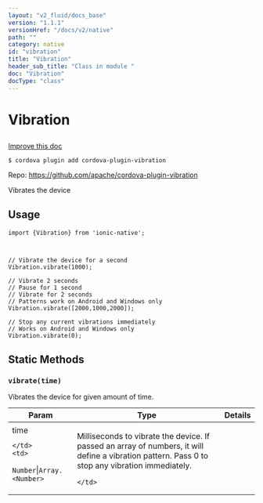 ```yaml
---
layout: "v2_fluid/docs_base"
version: "1.1.1"
versionHref: "/docs/v2/native"
path: ""
category: native
id: "vibration"
title: "Vibration"
header_sub_title: "Class in module "
doc: "Vibration"
docType: "class"
---
```









<h1 class="api-title">

  
  Vibration
  

  

  

</h1>

<a class="improve-v2-docs" href='http://github.com/driftyco/ionic-native/edit/master/src/plugins/vibration.ts#L0'>
  Improve this doc
</a>





<!-- decorators -->


<pre><code>$ cordova plugin add cordova-plugin-vibration</code></pre>
<p>Repo:
  <a href="https://github.com/apache/cordova-plugin-vibration">
    https://github.com/apache/cordova-plugin-vibration
  </a>
</p>

<!-- description -->

<p>Vibrates the device</p>



<!-- @usage tag -->

<h2>Usage</h2>

<pre><code class="lang-ts">import {Vibration} from &#39;ionic-native&#39;;



// Vibrate the device for a second
Vibration.vibrate(1000);

// Vibrate 2 seconds
// Pause for 1 second
// Vibrate for 2 seconds
// Patterns work on Android and Windows only
Vibration.vibrate([2000,1000,2000]);

// Stop any current vibrations immediately
// Works on Android and Windows only
Vibration.vibrate(0);
</code></pre>




<!-- @property tags -->
<h2>Static Methods</h2>
<div id="vibrate"></div>
<h3><code>vibrate(time)</code>

</h3>



Vibrates the device for given amount of time.


<table class="table param-table" style="margin:0;">
  <thead>
  <tr>
    <th>Param</th>
    <th>Type</th>
    <th>Details</th>
  </tr>
  </thead>
  <tbody>
  
  <tr>
    <td>
      time
      
      
    </td>
    <td>
      
<code>Number</code>|<code>Array.&lt;Number&gt;</code>
    </td>
    <td>
      <p>Milliseconds to vibrate the device. If passed an array of numbers, it will define a vibration pattern. Pass 0 to stop any vibration immediately.</p>

      
    </td>
  </tr>
  
  </tbody>
</table>








<!-- methods on the class --><!-- related link --><!-- end content block -->


<!-- end body block -->


